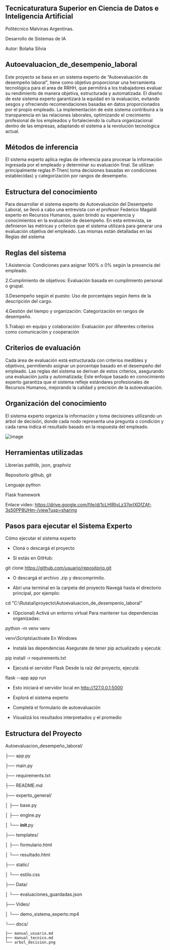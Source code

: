 ## Tecnicaturatura Superior en Ciencia de Datos e Inteligencia Artificial

Politécnico Malvinas Argentinas.

Desarrollo de Sistemas de IA

Autor: Bolaña Silvia

## Autoevaluacion_de_desempenio_laboral



Este proyecto se basa en un sistema experto de “Autoevaluación de desempeño laboral", tiene como objetivo proporcionar una herramienta tecnológica para el area de RRHH, que permitirá a los trabajadores evaluar su rendimiento de manera objetiva, estructurada y automatizada. El diseño de este sistema experto garantizará la equidad en la evaluación, evitando sesgos y ofreciendo recomendaciones basadas en datos proporcionados por el propio empleado. La implementación de este sistema contribuirá a la transparencia en las relaciones laborales, optimizando el crecimiento profesional de los empleados y fortaleciendo la cultura organizacional dentro de las empresas, adaptando el sistema a la revolución tecnológica actual.

## Métodos de inferencia

El sistema experto aplica reglas de inferencia para procesar la información ingresada por el empleado y determinar su evaluación final. Se utilizan principalmente reglas If-Then( toma decisiones basadas en condiciones establecidas) y categorización por rangos de desempeño.

## Estructura del conocimiento

Para desarrollar el sistema experto de Autoevaluación del Desempeño Laboral, se llevó a cabo una entrevista con el profesor Federico Magaldi experto en Recursos Humanos, quien brindó su experiencia y conocimientos en la evaluación de desempeño. En esta entrevista, se definieron las métricas y criterios que el sistema utilizará para generar una evaluación objetiva del empleado. Las mismas están detalladas en las Reglas del sistema 

## Reglas del sistema

   1.Asistencia: Condiciones para asignar 100% o 0% según la presencia del empleado.    

   2.Cumplimiento de objetivos: Evaluación basada en cumplimiento personal o grupal. 

   3.Desempeño según el puesto: Uso de porcentajes según ítems de la descripción del cargo.

   4.Gestión del tiempo y organización: Categorización en rangos de desempeño.

   5.Trabajo en equipo y colaboración: Evaluación por diferentes criterios como comunicación y cooperación

## Criterios de evaluación

Cada área de evaluación está estructurada con criterios medibles y objetivos, permitiendo asignar un porcentaje basado en el desempeño del empleado. Las reglas del sistema se derivan de estos criterios, asegurando una evaluación justa y automatizada; Este enfoque basado en conocimiento experto garantiza que el sistema refleje estándares profesionales de Recursos Humanos, mejorando la calidad y precisión de la autoevaluación.

## Organización del conocimiento

El sistema experto organiza la información y toma decisiones utilizando un árbol de decisión, donde cada nodo representa una pregunta o condición y cada rama indica el resultado basado en la respuesta del empleado.

![image](https://github.com/user-attachments/assets/91a86160-8d80-4a75-87dc-a925100abaf6)




## Herramientas utilizadas
Librerías pathlib, json, graphviz

Repositorio github, git

Lenguaje python

Flask framework

Enlace video: https://drive.google.com/file/d/1cLHIRIvLz37prIXDfZAf-3s50PP8UHm-/view?usp=sharing

## Pasos para ejecutar el Sistema Experto

Cómo ejecutar el sistema experto

- Cloná o descargá el proyecto
  
- Si estás en GitHub:
  
git clone https://github.com/usuario/repositorio.git

- O descargá el archivo .zip y descomprimilo.
  
- Abrí una terminal en la carpeta del proyecto Navegá hasta el directorio principal, por ejemplo:
  
cd "C:\Ruta\al\proyecto\Autoevaluacion_de_desempenio_laboral"

- (Opcional) Activá un entorno virtual Para mantener tus dependencias organizadas:
  
python -m venv venv

venv\Scripts\activate   En Windows

- Instalá las dependencias Asegurate de tener pip actualizado y ejecutá:
  
pip install -r requirements.txt

- Ejecutá el servidor Flask Desde la raíz del proyecto, ejecutá:
  
flask --app app run

- Esto iniciará el servidor local en http://127.0.0.1:5000
  
- Explorá el sistema experto
  
- Completá el formulario de autoevaluación
  
- Visualizá los resultados interpretados y el promedio



## Estructura del Proyecto
Autoevaluacion_desempeño_laboral/

├── app.py

├── main.py

├── requirements.txt

├── README.md

├── experto_general/

│   ├── base.py

│   ├── engine.py

│   └── __init__.py

├── templates/

│   ├── formulario.html

│   └── resultado.html

├── static/

│   └── estilo.css

├── Data/

│   └── evaluaciones_guardadas.json

├── Video/

│   └── demo_sistema_experto.mp4

└── docs/

    ├── manual_usuario.md
    ├── manual_tecnico.md
    └── arbol_decision.png


